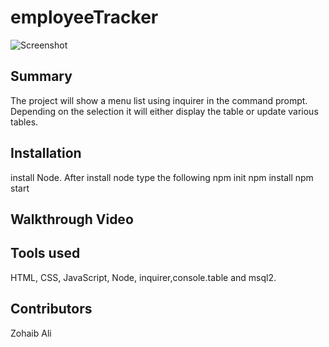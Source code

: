 # employeeTracker

![Screenshot](noteTaker.PNG)

## Summary  

The project will show a menu list using inquirer in the command prompt. Depending on the selection it will either display the table or update various tables. 

## Installation

install Node. After install node type the following
npm init
npm install
npm start

## Walkthrough Video


## Tools used

HTML, CSS, JavaScript, Node, inquirer,console.table  and msql2.

## Contributors

Zohaib Ali
